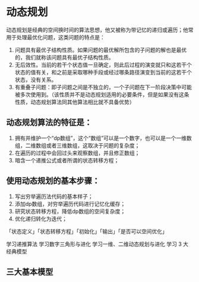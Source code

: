 # 动态规划

动态规划是经典的空间换时间的算法思想，他又被称为带记忆的递归或遍历；他常用于处理最优化问题，这类问题的特点是：
1. 问题具有最优子结构性质。如果问题的最优解所包含的子问题的解也是最优的，我们就称该问题具有最优子结构性质。
2. 无后效性。当前的若干个状态值一旦确定，则此后过程的演变就只和这若干个状态的值有关，和之前是采取哪种手段或经过哪条路径演变到当前的这若干个状态，没有关系。
3. 有重叠子问题：即子问题之间是不独立的，一个子问题在下一阶段决策中可能被多次使用到。（该性质并不是动态规划适用的必要条件，但是如果没有这条性质，动态规划算法同其他算法相比就不具备优势）

## 动态规划算法的特征是：
1. 拥有并维护一个“dp数组”，这个“数组”可以是一个数字，也可以是一个一维数组，二维数组或者三维数组，这取决于问题的复杂度；
2. 在遍历的过程中会回过头来观察数组，并且修正数组；
3. 暗含一个递推公式或者所谓的状态转移方程；

## 使用动态规划的基本步骤：
1. 写出穷举遍历法代码的基本样子；
2. 添加dp数组，对穷举遍历代码进行记忆化缓存；
3. 研究状态转移方程，降低dp数组的空间复杂度；
4. 优化递归转化为迭代；

「状态定义」「状态转移方程」「初始化」「输出」「是否可以空间优化」

学习递推算法
学习数字三角形与进化
学习一维、二维动态规划与进化
学习 3 大经典模型


## 三大基本模型